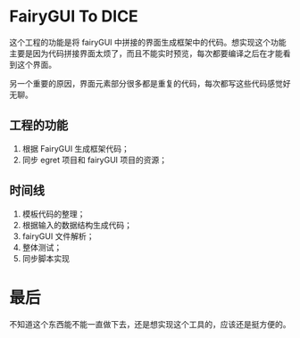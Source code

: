# FairyGUI To DICE
这个工程的功能是将 fairyGUI 中拼接的界面生成框架中的代码。想实现这个功能主要是因为代码拼接界面太烦了，而且不能实时预览，每次都要编译之后在才能看到这个界面。

另一个重要的原因，界面元素部分很多都是重复的代码，每次都写这些代码感觉好无聊。

## 工程的功能
1. 根据 FairyGUI 生成框架代码；
2. 同步 egret 项目和 fairyGUI 项目的资源；

## 时间线
1. 模板代码的整理；
2. 根据输入的数据结构生成代码；
3. fairyGUI 文件解析；
4. 整体测试；
5. 同步脚本实现

# 最后
不知道这个东西能不能一直做下去，还是想实现这个工具的，应该还是挺方便的。